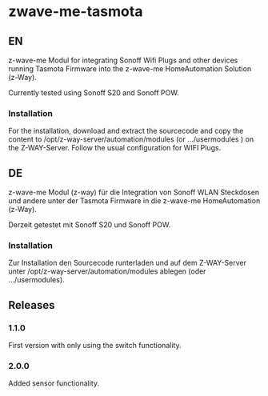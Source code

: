 # zwave-me-tasmota


## EN

z-wave-me Modul for integrating Sonoff Wifi Plugs and other devices running 
Tasmota Firmware into the z-wave-me HomeAutomation Solution (z-Way).

Currently tested using Sonoff S20 and Sonoff POW.

### Installation

For the installation, download and extract the sourcecode and copy the 
content to /opt/z-way-server/automation/modules (or .../usermodules ) on 
the Z-WAY-Server.
Follow the usual configuration for WIFI Plugs.


## DE

z-wave-me Modul (z-way) für die Integration von Sonoff WLAN Steckdosen und 
andere unter der Tasmota Firmware in die z-wave-me HomeAutomation (z-Way).

Derzeit getestet mit Sonoff S20 und Sonoff POW.

### Installation

Zur Installation den Sourcecode runterladen und auf dem Z-WAY-Server unter 
/opt/z-way-server/automation/modules ablegen (oder .../usermodules).


## Releases

### 1.1.0
First version with only using the switch functionality.

### 2.0.0
Added sensor functionality.